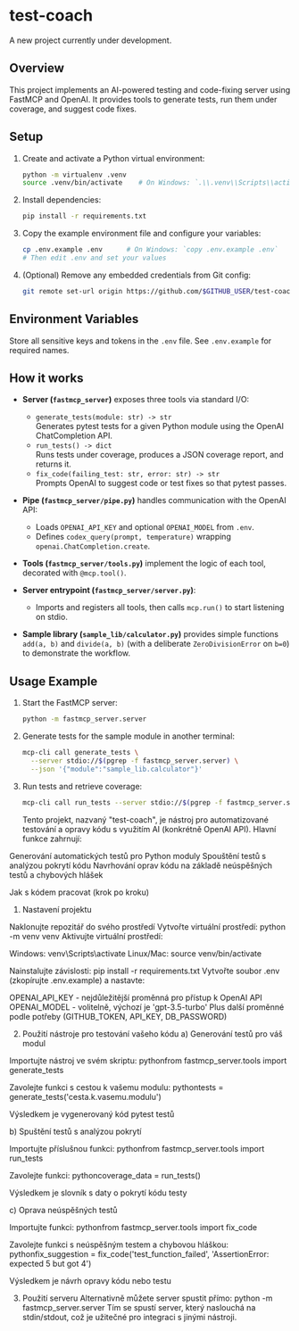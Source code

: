 # test-coach

A new project currently under development.

## Overview

This project implements an AI-powered testing and code-fixing server using FastMCP and OpenAI. It provides tools to generate tests, run them under coverage, and suggest code fixes.

## Setup

1. Create and activate a Python virtual environment:
   ```bash
   python -m virtualenv .venv
   source .venv/bin/activate    # On Windows: `.\\.venv\\Scripts\\activate`
   ```
2. Install dependencies:
   ```bash
   pip install -r requirements.txt
   ```
3. Copy the example environment file and configure your variables:
   ```bash
   cp .env.example .env      # On Windows: `copy .env.example .env`
   # Then edit .env and set your values
   ```
4. (Optional) Remove any embedded credentials from Git config:
   ```bash
   git remote set-url origin https://github.com/$GITHUB_USER/test-coach.git
   ```

## Environment Variables

Store all sensitive keys and tokens in the `.env` file. See `.env.example` for required names.

## How it works

- **Server (`fastmcp_server`)** exposes three tools via standard I/O:
  - `generate_tests(module: str) -> str`  
    Generates pytest tests for a given Python module using the OpenAI ChatCompletion API.
  - `run_tests() -> dict`  
    Runs tests under coverage, produces a JSON coverage report, and returns it.
  - `fix_code(failing_test: str, error: str) -> str`  
    Prompts OpenAI to suggest code or test fixes so that pytest passes.

- **Pipe (`fastmcp_server/pipe.py`)** handles communication with the OpenAI API:
  - Loads `OPENAI_API_KEY` and optional `OPENAI_MODEL` from `.env`.
  - Defines `codex_query(prompt, temperature)` wrapping `openai.ChatCompletion.create`.

- **Tools (`fastmcp_server/tools.py`)** implement the logic of each tool, decorated with `@mcp.tool()`.

- **Server entrypoint (`fastmcp_server/server.py`)**:
  - Imports and registers all tools, then calls `mcp.run()` to start listening on stdio.

- **Sample library (`sample_lib/calculator.py`)** provides simple functions `add(a, b)` and
  `divide(a, b)` (with a deliberate `ZeroDivisionError` on `b=0`) to demonstrate the workflow.

## Usage Example

1. Start the FastMCP server:
   ```bash
   python -m fastmcp_server.server
   ```
2. Generate tests for the sample module in another terminal:
   ```bash
   mcp-cli call generate_tests \
     --server stdio://$(pgrep -f fastmcp_server.server) \
     --json '{"module":"sample_lib.calculator"}'
   ```
3. Run tests and retrieve coverage:
   ```bash
   mcp-cli call run_tests --server stdio://$(pgrep -f fastmcp_server.server)
   ```



   Tento projekt, nazvaný "test-coach", je nástroj pro automatizované testování a opravy kódu s využitím AI (konkrétně OpenAI API). Hlavní funkce zahrnují:

Generování automatických testů pro Python moduly
Spouštění testů s analýzou pokrytí kódu
Navrhování oprav kódu na základě neúspěšných testů a chybových hlášek

Jak s kódem pracovat (krok po kroku)
1. Nastavení projektu

Naklonujte repozitář do svého prostředí
Vytvořte virtuální prostředí: python -m venv venv
Aktivujte virtuální prostředí:

Windows: venv\Scripts\activate
Linux/Mac: source venv/bin/activate


Nainstalujte závislosti: pip install -r requirements.txt
Vytvořte soubor .env (zkopírujte .env.example) a nastavte:

OPENAI_API_KEY - nejdůležitější proměnná pro přístup k OpenAI API
OPENAI_MODEL - volitelně, výchozí je 'gpt-3.5-turbo'
Plus další proměnné podle potřeby (GITHUB_TOKEN, API_KEY, DB_PASSWORD)



2. Použití nástroje pro testování vašeho kódu
a) Generování testů pro váš modul

Importujte nástroj ve svém skriptu:
pythonfrom fastmcp_server.tools import generate_tests

Zavolejte funkci s cestou k vašemu modulu:
pythontests = generate_tests('cesta.k.vasemu.modulu')

Výsledkem je vygenerovaný kód pytest testů

b) Spuštění testů s analýzou pokrytí

Importujte příslušnou funkci:
pythonfrom fastmcp_server.tools import run_tests

Zavolejte funkci:
pythoncoverage_data = run_tests()

Výsledkem je slovník s daty o pokrytí kódu testy

c) Oprava neúspěšných testů

Importujte funkci:
pythonfrom fastmcp_server.tools import fix_code

Zavolejte funkci s neúspěšným testem a chybovou hláškou:
pythonfix_suggestion = fix_code('test_function_failed', 'AssertionError: expected 5 but got 4')

Výsledkem je návrh opravy kódu nebo testu

3. Použití serveru
Alternativně můžete server spustit přímo:
python -m fastmcp_server.server
Tím se spustí server, který naslouchá na stdin/stdout, což je užitečné pro integraci s jinými nástroji.
